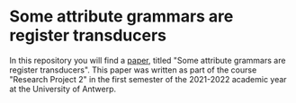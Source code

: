 # Some attribute grammars are register transducers

In this repository you will find a [paper](../main/paper.pdf), titled "Some attribute grammars are register transducers". This paper was written as part of the course "Research Project 2" in the first semester of the 2021-2022 academic year at the University of Antwerp.

